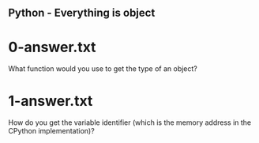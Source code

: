 ## Python - Everything is object
# 0-answer.txt
What function would you use to get the type of an object?
# 1-answer.txt
How do you get the variable identifier (which is the memory address in the CPython implementation)?
